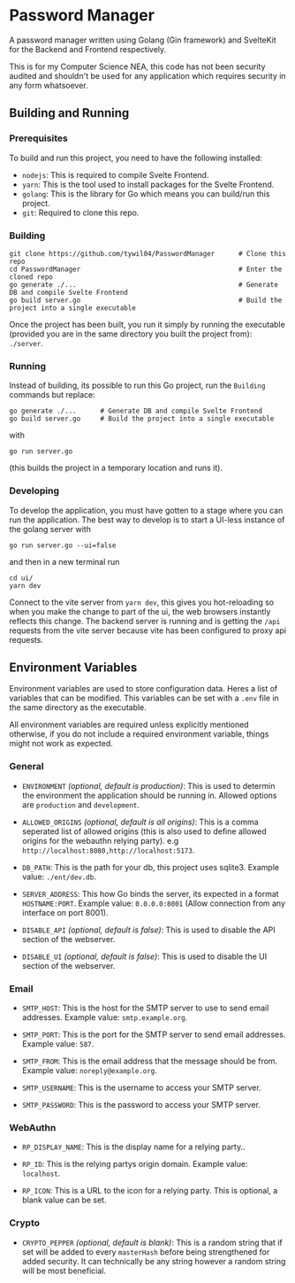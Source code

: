 # Password Manager
A password manager written using Golang (Gin framework) and SvelteKit for the Backend and Frontend respectively.

This is for my Computer Science NEA, this code has not been security audited and shouldn't be used for any application which requires security in any form whatsoever.

## Building and Running
### Prerequisites
To build and run this project, you need to have the following installed:
- `nodejs`: This is required to compile Svelte Frontend.
- `yarn`: This is the tool used to install packages for the Svelte Frontend.
- `golang`: This is the library for Go which means you can build/run this project.
- `git`: Required to clone this repo.

### Building
```
git clone https://github.com/tywil04/PasswordManager      # Clone this repo
cd PasswordManager                                        # Enter the cloned repo 
go generate ./...                                         # Generate DB and compile Svelte Frontend
go build server.go                                        # Build the project into a single executable
```
Once the project has been built, you run it simply by running the executable (provided you are in the same directory you built the project from): `./server`.

### Running
Instead of building, its possible to run this Go project, run the `Building` commands but replace:
```
go generate ./...      # Generate DB and compile Svelte Frontend
go build server.go     # Build the project into a single executable
```
with
```
go run server.go
```
(this builds the project in a temporary location and runs it).

### Developing
To develop the application, you must have gotten to a stage where you can run the application. The best way to develop is to start a UI-less instance of the golang server with 
```
go run server.go --ui=false
``` 
and then in a new terminal run
```
cd ui/
yarn dev
```
Connect to the vite server from `yarn dev`, this gives you hot-reloading so when you make the change to part of the ui, the web browsers instantly reflects this change. The backend server is running and is getting the `/api` requests from the vite server because vite has been configured to proxy api requests.

## Environment Variables
Environment variables are used to store configuration data. Heres a list of variables that can be modified. This variables can be set with a `.env` file in the same directory as the executable.

All environment variables are required unless explicitly mentioned otherwise, if you do not include a required environment variable, things might not work as expected.

### General
- `ENVIRONMENT` *(optional, default is production)*: This is used to determin the environment the application should be running in. Allowed options are `production` and `development`.

- `ALLOWED_ORIGINS` *(optional, default is all origins)*: This is a comma seperated list of allowed origins (this is also used to define allowed origins for the webauthn relying party). e.g `http://localhost:8080,http://localhost:5173`.

- `DB_PATH`: This is the path for your db, this project uses sqlite3. Example value: `./ent/dev.db`.

- `SERVER_ADDRESS`: This how Go binds the server, its expected in a format `HOSTNAME:PORT`. Example value: `0.0.0.0:8001` (Allow connection from any interface on port 8001).

- `DISABLE_API` *(optional, default is false)*: This is used to disable the API section of the webserver.

- `DISABLE_UI` *(optional, default is false)*: This is used to disable the UI section of the webserver.

### Email
- `SMTP_HOST`: This is the host for the SMTP server to use to send email addresses. Example value: `smtp.example.org`.

- `SMTP_PORT`: This is the port for the SMTP server to send email addresses. Example value: `587`.

- `SMTP_FROM`: This is the email address that the message should be from. Example value: `noreply@example.org`.

- `SMTP_USERNAME`: This is the username to access your SMTP server.

- `SMTP_PASSWORD`: This is the password to access your SMTP server.

### WebAuthn
- `RP_DISPLAY_NAME`: This is the display name for a relying party..

- `RP_ID`: This is the relying partys origin domain. Example value: `localhost`.

- `RP_ICON`: This is a URL to the icon for a relying party. This is optional, a blank value can be set.

### Crypto
- `CRYPTO_PEPPER` *(optional, default is blank)*: This is a random string that if set will be added to every `masterHash` before being strengthened for added security. It can technically be any string however a random string will be most beneficial.